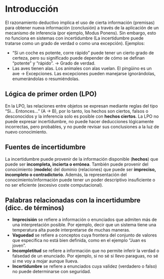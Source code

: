 # Introducción
El razonamiento deductivo implica el uso de cierta información (premisas) para obtener nueva información (conclusión) a través de la aplicación de un mecanismo de inferencia (por ejemplo, Modus Ponens).
Sin embargo, esto no funciona en sistemas con incertidumbre (La incertidumbre puede tratarse como un grado de verdad o como una excepción). 
Ejemplos:
- “Si un coche es potente, corre rápido” puede tener un cierto grado de certeza, pero su significado puede depender de cómo se definan “potente” y “rápido”. → Grado de verdad.
- Las aves tienen alas. Los animales con alas vuelan. El pingüino es un ave → Excepciones. Las excepciones pueden manejarse ignorándolas, enumerándolas o resumiéndolas.
## Lógica de primer orden (LPO)
En la LPO, las relaciones entre objetos se expresan mediante reglas del tipo “Si… Entonces…” (A → B), por lo tanto, los hechos son ciertos, falsos o desconocidos y la inferencia solo es posible con **hechos ciertos**. La LPO no puede expresar incertidumbre, no puede hacer deducciones lógicamente incorrectas, pero probables, y no puede revisar sus conclusiones a la luz de nuevo conocimiento.

## Fuentes de incertidumbre
La incertidumbre puede provenir de la información disponible (**hechos**) que puede ser **incompleta, incierta o errónea**.
También puede provenir del conocimiento (**modelo**) del dominio (relaciones) que puede ser **impreciso, incompleto o contradictorio**. 
Además, la representación del conocimiento/información puede tener un poder descriptivo insuficiente o no ser eficiente (excesivo coste computacional).
## Palabras relacionadas con la incertidumbre (dicc. de términos)
- **Imprecisión**
	se refiere a información o enunciados que admiten más de una interpretación posible. Por ejemplo, decir que un sistema tiene una temperatura alta puede interpretarse de muchas maneras.
- **Vaguedad** 
	se refiere a conceptos cuya frontera del conjunto de valores que especifica no está bien definida, como en el ejemplo “Juan es joven”.
- **Incompletitud** 
	se refiere a información que no permite inferir la verdad o falsedad de un enunciado. Por ejemplo, si no sé si llevo paraguas, no sé si me voy a mojar aunque llueva.
- **Incertidumbre** 
	se refiere a enunciados cuya validez (verdadero o falso) no puede determinarse con seguridad.

